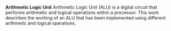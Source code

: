 **Arithmetic Logic Unit**
Arithmetic Logic Unit (ALU) is a digital circuit that performs arithmetic and logical operations within a processor.
This work descirbes the working of an ALU that has been implemented using different arithmetic and logical operations.
